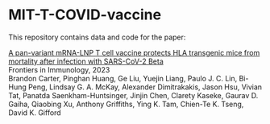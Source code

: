 # MIT-T-COVID-vaccine

This repository contains data and code for the paper:

[A pan-variant mRNA-LNP T cell vaccine protects HLA transgenic mice from mortality after infection with SARS-CoV-2 Beta](https://www.biorxiv.org/content/10.1101/2022.09.23.509206v3)
<br />
Frontiers in Immunology, 2023
<br />
Brandon Carter, Pinghan Huang, Ge Liu, Yuejin Liang, Paulo J. C. Lin, Bi-Hung Peng, Lindsay G. A. McKay, Alexander Dimitrakakis, Jason Hsu, Vivian Tat, Panatda Saenkham-Huntsinger, Jinjin Chen, Clarety Kaseke, Gaurav D. Gaiha, Qiaobing Xu, Anthony Griffiths, Ying K. Tam, Chien-Te K. Tseng, David K. Gifford
